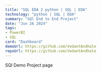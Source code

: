 ```yaml
---
title: "SQL EDA 2 python | SQL | EDA"
technology: "python | SQL | EDA"
summary: "SQl End to End Project"
date: "Jun 26 2024"
tags:
- PowerBI
- SQL
card: "Dashboard"
demoUrl: https://github.com/VedantAndhale
repoUrl: https://github.com/VedantAndhale
---
```


SQl Demo Project page
